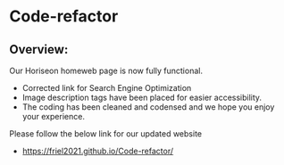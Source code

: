 # Code-refactor

## Overview:

Our Horiseon homeweb page is now fully functional.
  * Corrected link for Search Engine Optimization
  * Image description tags have been placed for easier accessibility.
  * The coding has been cleaned and codensed and we hope you enjoy your experience.

Please follow the below link for our updated website
  * https://friel2021.github.io/Code-refactor/
  
  


  
